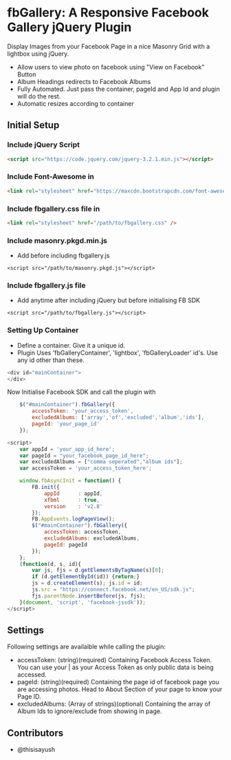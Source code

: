 # fbGallery: A Responsive Facebook Gallery jQuery Plugin
Display Images from your Facebook Page in a nice Masonry Grid with a lightbox using jQuery.

- Allow users to view photo on facebook using "View on Facebook" Button
- Album Headings redirects to Facebook Albums
- Fully Automated. Just pass the container, pageId and App Id and plugin will do the rest.
- Automatic resizes according to container

## Initial Setup
### Include jQuery Script

```html
<script src="https://code.jquery.com/jquery-3.2.1.min.js"></script>
```

### Include Font-Awesome in <head>

```html
<link rel="stylesheet" href="https://maxcdn.bootstrapcdn.com/font-awesome/4.7.0/css/font-awesome.min.css" />
```

### Include fbgallery.css file in <head>

```html
<link rel="stylesheet" href="/path/to/fbgallery.css" />
```

### Include masonry.pkgd.min.js
- Add before including fbgallery.js

```
<script src="/path/to/masonry.pkgd.js"></script>
```

### Include fbgallery.js file 
- Add anytime after including jQuery but before initialising FB SDK 

```
<script src="/path/to/fbgallery.js"></script>
```

### Setting Up Container
- Define a container. Give it a unique id. 
- Plugin Uses 'fbGalleryContainer', 'lightbox', 'fbGalleryLoader' id's. Use any id other than these.

```javascript
<div id="mainContainer">
</div>
```
Now Initialise Facebook SDK and call the plugin with

```javascript
    $("#mainContainer").fbGallery({
        accessToken: 'your_access_token',
        excludedAlbums: ['array','of','excluded','album','ids'],
        pageId: 'your_page_id'
    });
```

```javascript
<script>
    var appId = 'your_app_id_here';
    var pageId = "your_facebook_page_id_here";
    var excludedAlbums = ["comma seperated","album ids"];
    var accessToken = 'your_access_token_here';   

    window.fbAsyncInit = function() {
        FB.init({
            appId      : appId,
            xfbml      : true,
            version    : 'v2.8'
        });
        FB.AppEvents.logPageView();
        $("#mainContainer").fbGallery({
            accessToken: accessToken,
            excludedAlbums: excludedAlbums,
            pageId: pageId
        });
    };
    (function(d, s, id){
        var js, fjs = d.getElementsByTagName(s)[0];
        if (d.getElementById(id)) {return;}
        js = d.createElement(s); js.id = id;
        js.src = "https://connect.facebook.net/en_US/sdk.js";
        fjs.parentNode.insertBefore(js, fjs);
    }(document, 'script', 'facebook-jssdk'));
</script>
```

## Settings

Following settings are availaible while calling the plugin:
- accessToken: (string)(required) Containing Facebook Access Token. You can use your <facebook-app-id>|<facebook-app-secret> as your Access Token as only public data is being accessed.
- pageId: (string)(required) Containing the page id of facebook page you are accessing photos. Head to About Section of your page to know your Page ID.
- excludedAlbums: (Array of strings)(optional) Containing the array of Album Ids to ignore/exclude from showing in page.

## Contributors
- @thisisayush